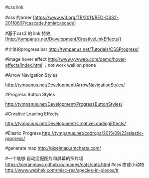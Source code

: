 #css link

#css 的order
[https://www.w3.org/TR/2011/REC-CSS2-20110607/cascade.html#cascade]

#基于css3 的 link 特效
[http://tympanus.net/Development/CreativeLinkEffects/]


#立体的progress bar
http://tympanus.net/Tutorials/CSSProgress/


#image  hover effect
http://www.yyyweb.com/demo/hover-effects/index.html   ：not  work well on phone

#Arrow Navigation Styles

http://tympanus.net/Development/ArrowNavigationStyles/

#Progress Button Styles

http://tympanus.net/Development/ProgressButtonStyles/

#Creative Loading Effects

http://tympanus.net/Development/CreativeLoadingEffects/

#Elastic Progress
http://tympanus.net/codrops/2015/09/23/elastic-progress/

#generate map
http://pixelmap.amcharts.com/

#一个能够 自动适配图片和屏幕的照片墙
https://xieranmaya.github.io/images/cats/cats.html
#css  拼成小动物
http://www.webhek.com/misc-res/species-in-pieces/#